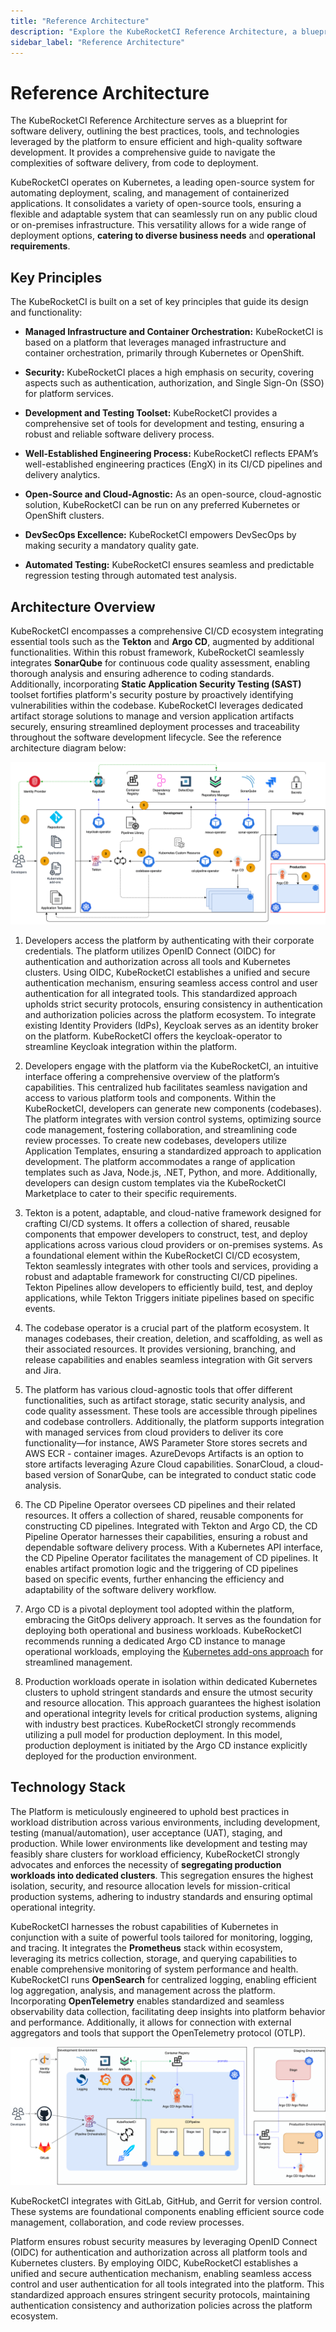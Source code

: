 ```yaml
---
title: "Reference Architecture"
description: "Explore the KubeRocketCI Reference Architecture, a blueprint for efficient and high-quality software development on Kubernetes, highlighting security, DevSecOps, and automated testing."
sidebar_label: "Reference Architecture"
---
```

<!-- markdownlint-disable MD025 -->

# Reference Architecture

<head>
  <link rel="canonical" href="https://docs.kuberocketci.io/docs/developer-guide/reference-architecture/" />
</head>

The KubeRocketCI Reference Architecture serves as a blueprint for software delivery, outlining the best practices, tools, and technologies leveraged by the platform to ensure efficient and high-quality software development. It provides a comprehensive guide to navigate the complexities of software delivery, from code to deployment.

KubeRocketCI operates on Kubernetes, a leading open-source system for automating deployment, scaling, and management of containerized applications. It consolidates a variety of open-source tools, ensuring a flexible and adaptable system that can seamlessly run on any public cloud or on-premises infrastructure. This versatility allows for a wide range of deployment options, **catering to diverse business needs** and **operational requirements**.

## Key Principles

The KubeRocketCI is built on a set of key principles that guide its design and functionality:

* **Managed Infrastructure and Container Orchestration:** KubeRocketCI is based on a platform that leverages managed infrastructure and container orchestration, primarily through Kubernetes or OpenShift.

* **Security:** KubeRocketCI places a high emphasis on security, covering aspects such as authentication, authorization, and Single Sign-On (SSO) for platform services.

* **Development and Testing Toolset:** KubeRocketCI provides a comprehensive set of tools for development and testing, ensuring a robust and reliable software delivery process.

* **Well-Established Engineering Process:** KubeRocketCI reflects EPAM’s well-established engineering practices (EngX) in its CI/CD pipelines and delivery analytics.

* **Open-Source and Cloud-Agnostic:** As an open-source, cloud-agnostic solution, KubeRocketCI can be run on any preferred Kubernetes or OpenShift clusters.

* **DevSecOps Excellence:** KubeRocketCI empowers DevSecOps by making security a mandatory quality gate.

* **Automated Testing:** KubeRocketCI ensures seamless and predictable regression testing through automated test analysis.

## Architecture Overview

KubeRocketCI encompasses a comprehensive CI/CD ecosystem integrating essential tools such as the **Tekton** and **Argo CD**, augmented by additional functionalities. Within this robust framework, KubeRocketCI seamlessly integrates **SonarQube** for continuous code quality assessment, enabling thorough analysis and ensuring adherence to coding standards. Additionally, incorporating **Static Application Security Testing (SAST)** toolset fortifies platform's security posture by proactively identifying vulnerabilities within the codebase. KubeRocketCI leverages dedicated artifact storage solutions to manage and version application artifacts securely, ensuring streamlined deployment processes and traceability throughout the software development lifecycle. See the reference architecture diagram below:

![KubeRocketCI Reference Architecture](../assets/developer-guide/architecture/reference-architecture.png)

1. Developers access the platform by authenticating with their corporate credentials. The platform utilizes OpenID Connect (OIDC) for authentication and authorization across all tools and Kubernetes clusters. Using OIDC, KubeRocketCI establishes a unified and secure authentication mechanism, ensuring seamless access control and user authentication for all integrated tools. This standardized approach upholds strict security protocols, ensuring consistency in authentication and authorization policies across the platform ecosystem. To integrate existing Identity Providers (IdPs), Keycloak serves as an identity broker on the platform. KubeRocketCI offers the keycloak-operator to streamline Keycloak integration within the platform.

2. Developers engage with the platform via the KubeRocketCI, an intuitive interface offering a comprehensive overview of the platform’s capabilities. This centralized hub facilitates seamless navigation and access to various platform tools and components. Within the KubeRocketCI, developers can generate new components (codebases). The platform integrates with version control systems, optimizing source code management, fostering collaboration, and streamlining code review processes. To create new codebases, developers utilize Application Templates, ensuring a standardized approach to application development. The platform accommodates a range of application templates such as Java, Node.js, .NET, Python, and more. Additionally, developers can design custom templates via the KubeRocketCI Marketplace to cater to their specific requirements.

3. Tekton is a potent, adaptable, and cloud-native framework designed for crafting CI/CD systems. It offers a collection of shared, reusable components that empower developers to construct, test, and deploy applications across various cloud providers or on-premises systems. As a foundational element within the KubeRocketCI CI/CD ecosystem, Tekton seamlessly integrates with other tools and services, providing a robust and adaptable framework for constructing CI/CD pipelines. Tekton Pipelines allow developers to efficiently build, test, and deploy applications, while Tekton Triggers initiate pipelines based on specific events.

4. The codebase operator is a crucial part of the platform ecosystem. It manages codebases, their creation, deletion, and scaffolding, as well as their associated resources. It provides versioning, branching, and release capabilities and enables seamless integration with Git servers and Jira.

5. The platform has various cloud-agnostic tools that offer different functionalities, such as artifact storage, static security analysis, and code quality assessment. These tools are accessible through pipelines and codebase controllers. Additionally, the platform supports integration with managed services from cloud providers to deliver its core functionality—for instance, AWS Parameter Store stores secrets and AWS ECR - container images. AzureDevops Artifacts is an option to store artifacts leveraging Azure Cloud capabilities. SonarCloud, a cloud-based version of SonarQube, can be integrated to conduct static code analysis.

6. The CD Pipeline Operator oversees CD pipelines and their related resources. It offers a collection of shared, reusable components for constructing CD pipelines. Integrated with Tekton and Argo CD, the CD Pipeline Operator harnesses their capabilities, ensuring a robust and dependable software delivery process. With a Kubernetes API interface, the CD Pipeline Operator facilitates the management of CD pipelines. It enables artifact promotion logic and the triggering of CD pipelines based on specific events, further enhancing the efficiency and adaptability of the software delivery workflow.

7. Argo CD is a pivotal deployment tool adopted within the platform, embracing the GitOps delivery approach. It serves as the foundation for deploying both operational and business workloads. KubeRocketCI recommends running a dedicated Argo CD instance to manage operational workloads, employing the [Kubernetes add-ons approach](https://github.com/epam/edp-cluster-add-ons) for streamlined management.

8. Production workloads operate in isolation within dedicated Kubernetes clusters to uphold stringent standards and ensure the utmost security and resource allocation. This approach guarantees the highest isolation and operational integrity levels for critical production systems, aligning with industry best practices. KubeRocketCI strongly recommends utilizing a pull model for production deployment. In this model, production deployment is initiated by the Argo CD instance explicitly deployed for the production environment.

## Technology Stack

The Platform is meticulously engineered to uphold best practices in workload distribution across various environments, including development, testing (manual/automation), user acceptance (UAT), staging, and production. While lower environments like development and testing may feasibly share clusters for workload efficiency, KubeRocketCI strongly advocates and enforces the necessity of **segregating production workloads into dedicated clusters**. This segregation ensures the highest isolation, security, and resource allocation levels for mission-critical production systems, adhering to industry standards and ensuring optimal operational integrity.

KubeRocketCI harnesses the robust capabilities of Kubernetes in conjunction with a suite of powerful tools tailored for monitoring, logging, and tracing. It integrates the **Prometheus** stack within ecosystem, leveraging its metrics collection, storage, and querying capabilities to enable comprehensive monitoring of system performance and health. KubeRocketCI runs **OpenSearch** for centralized logging, enabling efficient log aggregation, analysis, and management across the platform. Incorporating **OpenTelemetry** enables standardized and seamless observability data collection, facilitating deep insights into platform behavior and performance. Additionally, it allows for connection with external aggregators and tools that support the OpenTelemetry protocol (OTLP).

![Platform and Tools](../assets/developer-guide/architecture/reference-architecture-tools.png)

KubeRocketCI integrates with GitLab, GitHub, and Gerrit for version control. These systems are foundational components enabling efficient source code management, collaboration, and code review processes.

Platform ensures robust security measures by leveraging OpenID Connect (OIDC) for authentication and authorization across all platform tools and Kubernetes clusters. By employing OIDC, KubeRocketCI establishes a unified and secure authentication mechanism, enabling seamless access control and user authentication for all tools integrated into the platform. This standardized approach ensures stringent security protocols, maintaining authentication consistency and authorization policies across the platform ecosystem.
